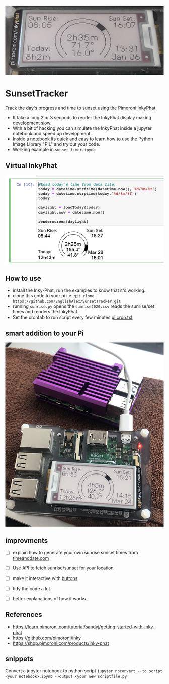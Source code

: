 
![SunTracker](./images/SunTracker.jpeg)


# SunsetTracker
Track the day's progress and time to sunset using the [Pimoroni InkyPhat](https://shop.pimoroni.com/products/inky-phat)

- It take a long 2 or 3 seconds to render the InkyPhat display making development slow.
- With a bit of hacking you can simulate the InkyPhat inside a jupyter notebook and speed up development.
- Inside a notebook its quick and easy to learn how to use the Python Image Library "PIL" and try out your code.
- Working example in `sunset_timer.ipynb`

## Virtual InkyPhat
![virtual_inkyphat](./images/virtual_inkyphat.png)

## How to use
- install the Inky-Phat, run the examples to know that it's working.
- clone this code to your pi i.e. ``git clone https://github.com/EnglishAlex/SunsetTracker.git``
- running  `sunrise.py` opens the ``sunrise2020.csv`` reads the sunrise/set times and renders the InkyPhat.
- Set the crontab to run script every few minutes [pi.cron.txt](./pi.cron.txt)

## smart addition to your Pi
![Sun Tracker in action](./images/inkyphat-on-pi.jpeg)

## improvments
- [ ] explain how to generate your own sunrise sunset times from [timeanddate.com](https://www.timeanddate.com/sun/uk/london?month=1&year=2020)
- [ ] Use API to fetch sunrise/sunset for your location
- [ ] make it interactive with [buttons](https://shop.pimoroni.com/products/button-shim)
- [ ] tidy the code a lot.
- [ ] better explanations of how it works


## References
- https://learn.pimoroni.com/tutorial/sandyj/getting-started-with-inky-phat
- https://github.com/pimoroni/inky
- https://shop.pimoroni.com/products/inky-phat

## snippets
Convert a jupyter notebook to python script
`jupyter nbconvert --to script <your notebook>.ipynb --output <your new scriptfile.py`
